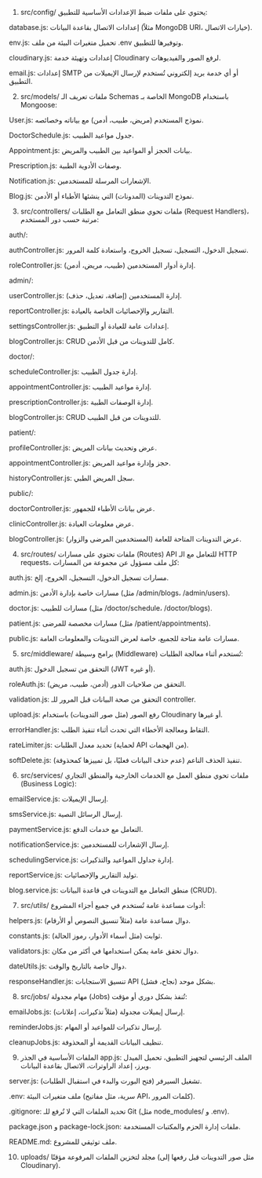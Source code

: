 1. src/config/
يحتوي على ملفات ضبط الإعدادات الأساسية للتطبيق:

database.js: إعدادات الاتصال بقاعدة البيانات (مثلاً MongoDB URI، خيارات الاتصال).

env.js: تحميل متغيرات البيئة من ملف .env وتوفيرها للتطبيق.

cloudinary.js: إعدادات وتهيئة خدمة Cloudinary لرفع الصور والفيديوهات.

email.js: إعدادات SMTP أو أي خدمة بريد إلكتروني تُستخدم لإرسال الإيميلات من التطبيق.

2. src/models/
ملفات تعريف الـ Schemas الخاصة بـ MongoDB باستخدام Mongoose:

User.js: نموذج المستخدم (مريض، طبيب، أدمن) مع بياناته وخصائصه.

DoctorSchedule.js: جدول مواعيد الطبيب.

Appointment.js: بيانات الحجز أو المواعيد بين الطبيب والمريض.

Prescription.js: وصفات الأدوية الطبية.

Notification.js: الإشعارات المرسلة للمستخدمين.

Blog.js: نموذج التدوينات (المدونات) التي ينشئها الأطباء أو الأدمن.

3. src/controllers/
ملفات تحوي منطق التعامل مع الطلبات (Request Handlers)، مرتبة حسب دور المستخدم:

auth/:

authController.js: تسجيل الدخول، التسجيل، تسجيل الخروج، واستعادة كلمة المرور.

roleController.js: إدارة أدوار المستخدمين (طبيب، مريض، أدمن).

admin/:

userController.js: إدارة المستخدمين (إضافة، تعديل، حذف).

reportController.js: التقارير والإحصائيات الخاصة بالعيادة.

settingsController.js: إعدادات عامة للعيادة أو التطبيق.

blogController.js: CRUD كامل للتدوينات من قبل الأدمن.

doctor/:

scheduleController.js: إدارة جدول الطبيب.

appointmentController.js: إدارة مواعيد الطبيب.

prescriptionController.js: إدارة الوصفات الطبية.

blogController.js: CRUD للتدوينات من قبل الطبيب.

patient/:

profileController.js: عرض وتحديث بيانات المريض.

appointmentController.js: حجز وإدارة مواعيد المريض.

historyController.js: سجل المريض الطبي.

public/:

doctorController.js: عرض بيانات الأطباء للجمهور.

clinicController.js: عرض معلومات العيادة.

blogController.js: عرض التدوينات المتاحة للعامة (المستخدمين المرضى والزوار).

4. src/routes/
ملفات تحتوي على مسارات (Routes) API للتعامل مع الـ HTTP requests، كل ملف مسؤول عن مجموعة من المسارات:

auth.js: مسارات تسجيل الدخول، التسجيل، الخروج، إلخ.

admin.js: مسارات خاصة بإدارة الأدمن (مثل /admin/blogs، /admin/users).

doctor.js: مسارات للطبيب (مثل /doctor/schedule، /doctor/blogs).

patient.js: مسارات مخصصة للمرضى (مثل /patient/appointments).

public.js: مسارات عامة متاحة للجميع، خاصة لعرض التدوينات والمعلومات العامة.

5. src/middleware/
برامج وسيطة (Middleware) تُستخدم أثناء معالجة الطلبات:

auth.js: التحقق من تسجيل الدخول (JWT أو غيره).

roleAuth.js: التحقق من صلاحيات الدور (أدمن، طبيب، مريض).

validation.js: التحقق من صحة البيانات قبل المرور للـ controller.

upload.js: رفع الصور (مثل صور التدوينات) باستخدام Cloudinary أو غيرها.

errorHandler.js: التقاط ومعالجة الأخطاء التي تحدث أثناء تنفيذ الطلب.

rateLimiter.js: تحديد معدل الطلبات (لحماية API من الهجمات).

softDelete.js: تنفيذ الحذف الناعم (عدم حذف البيانات فعليًا، بل تمييزها كمحذوفة).

6. src/services/
ملفات تحوي منطق العمل مع الخدمات الخارجية والمنطق التجاري (Business Logic):

emailService.js: إرسال الإيميلات.

smsService.js: إرسال الرسائل النصية.

paymentService.js: التعامل مع خدمات الدفع.

notificationService.js: إرسال الإشعارات للمستخدمين.

schedulingService.js: إدارة جداول المواعيد والتذكيرات.

reportService.js: توليد التقارير والإحصائيات.

blog.service.js: منطق التعامل مع التدوينات في قاعدة البيانات (CRUD).

7. src/utils/
أدوات مساعدة عامة تُستخدم في جميع أجزاء المشروع:

helpers.js: دوال مساعدة عامة (مثلاً تنسيق النصوص أو الأرقام).

constants.js: ثوابت (مثل أسماء الأدوار، رموز الحالة).

validators.js: دوال تحقق عامة يمكن استخدامها في أكثر من مكان.

dateUtils.js: دوال خاصة بالتاريخ والوقت.

responseHandler.js: تنسيق الاستجابات API بشكل موحد (نجاح، فشل).

8. src/jobs/
مهام مجدولة (Jobs) تُنفذ بشكل دوري أو مؤقت:

emailJobs.js: إرسال إيميلات مجدولة (مثلاً تذكيرات، إعلانات).

reminderJobs.js: إرسال تذكيرات للمواعيد أو المهام.

cleanupJobs.js: تنظيف البيانات القديمة أو المحذوفة.

9. الملفات الأساسية في الجذر
app.js: الملف الرئيسي لتجهيز التطبيق، تحميل الميدل ويرز، إعداد الراوترات، الاتصال بقاعدة البيانات.

server.js: تشغيل السيرفر (فتح البورت والبدء في استقبال الطلبات).

.env: ملف متغيرات البيئة (سرية، مثل مفاتيح API، كلمات المرور).

.gitignore: تحديد الملفات التي لا تُرفع للـ Git (مثل node_modules/ و .env).

package.json و package-lock.json: ملفات إدارة الحزم والمكتبات المستخدمة.

README.md: ملف توثيقي للمشروع.

10. uploads/
مجلد لتخزين الملفات المرفوعة مؤقتًا (مثل صور التدوينات قبل رفعها إلى Cloudinary).